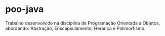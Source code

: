 # poo-java <br>
Trabalho desenvolvido na disciplina de Programação Orientada a Objetos, abordando: Abstração, Enscapsulamento, Herança e Polimorfismo. 
